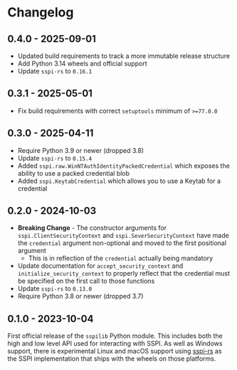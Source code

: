 # Changelog

## 0.4.0 - 2025-09-01

+ Updated build requirements to track a more immutable release structure
+ Add Python 3.14 wheels and official support
+ Update `sspi-rs` to `0.16.1`

## 0.3.1 - 2025-05-01

+ Fix build requirements with correct `setuptools` minimum of `>=77.0.0`

## 0.3.0 - 2025-04-11

+ Require Python 3.9 or newer (dropped 3.8)
+ Update `sspi-rs` to `0.15.4`
+ Added `sspi.raw.WinNTAuthIdentityPackedCredential` which exposes the ability to use a packed credential blob
+ Added `sspi.KeytabCredential` which allows you to use a Keytab for a credential

## 0.2.0 - 2024-10-03

+ **Breaking Change** - The constructor arguments for `sspi.ClientSecurityContext` and `sspi.SeverSecurityContext` have made the `credential` argument non-optional and moved to the first positional argument
  + This is in reflection of the `credential` actually being mandatory
+ Update documentation for `accept_security_context` and `initialize_security_context` to properly reflect that the credential must be specified on the first call to those functions
+ Update `sspi-rs` to `0.13.0`
+ Require Python 3.8 or newer (dropped 3.7)

## 0.1.0 - 2023-10-04

First official release of the `sspilib` Python module.
This includes both the high and low level API used for interacting with SSPI.
As well as Windows support, there is experimental Linux and macOS support using [sspi-rs](https://github.com/Devolutions/sspi-rs) as the SSPI implementation that ships with the wheels on those platforms.
